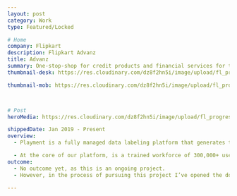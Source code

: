 ```yaml
---
layout: post
category: Work
type: Featured/Locked

# Home
company: Flipkart
description: Flipkart Advanz
title: Advanz
summary: One-stop-shop for credit products and financial services for the aspirers and the next billion.
thumbnail-desk: https://res.cloudinary.com/dz8f2hn5i/image/upload/fl_progressive/v1582947300/Advanz/Thumbnail_-_2_cclb6z.png

thumbnail-mob: https://res.cloudinary.com/dz8f2hn5i/image/upload/fl_progressive/v1582947300/Advanz/Thumbnail_-_1_bdbtke.png



# Post
heroMedia: https://res.cloudinary.com/dz8f2hn5i/image/upload/fl_progressive/v1582947300/Advanz/Thumbnail_-_2_cclb6z.png

shippedDate: Jan 2019 - Present
overview:
  - Playment is a fully managed data labeling platform that generates training data for computer vision models at scale using crowdsourcing. The motto is to empower companies in the Autonomous Vehicle, Drones, Mapping, and similar spaces with high precision annotation services. We are a young company backed by Y-Combinator and SAIF Partners; we have helped the likes of Nio, Didi Chuxing..

  - At the core of our platform, is a trained workforce of 300,000+ users (Players/Annotators) managed by their human intelligence experts who build annotation tasks on the training data and deliver results with assured quality.
outcome:
  - No outcome yet, as this is an ongoing project.
  - However, in the process of pursuing this project I’ve opened the door to the world of Swift and iOS development, so in that sense it’s already a great success.

---
```



